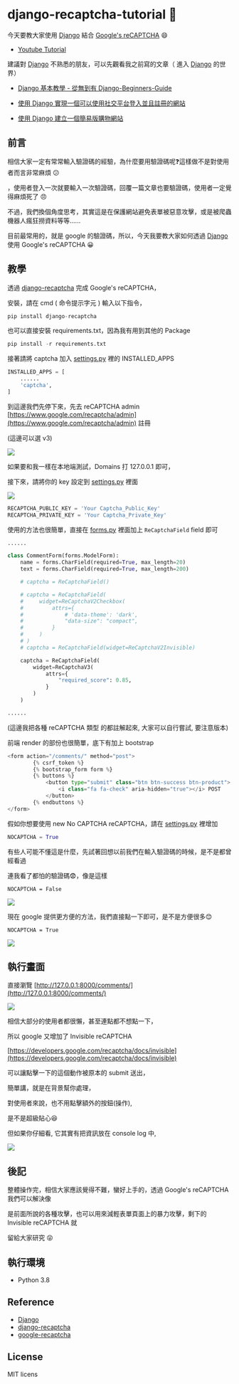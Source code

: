 # django-recaptcha-tutorial 📝

今天要教大家使用 [Django](https://github.com/django/django) 結合 [Google's reCAPTCHA](https://developers.google.com/recaptcha/) :smile:

* [Youtube Tutorial](https://youtu.be/nxPY0F59sjM)

建議對 [Django](https://github.com/django/django) 不熟悉的朋友，可以先觀看我之前寫的文章（ 進入 [Django](https://github.com/django/django)  的世界）

* [Django 基本教學 - 從無到有 Django-Beginners-Guide](https://github.com/twtrubiks/django-tutorial)

* [使用 Django 實現一個可以使用社交平台登入並且註冊的網站](https://github.com/twtrubiks/django_social_login_tutorial)

* [使用 Django 建立一個簡易版購物網站](https://github.com/twtrubiks/django-shop-tutorial)

## 前言

相信大家一定有常常輸入驗證碼的經驗，為什麼要用驗證碼呢:question:這樣做不是對使用者而言非常麻煩 :confused:

，使用者登入一次就要輸入一次驗證碼，回覆一篇文章也要驗證碼，使用者一定覺得麻煩死了 :angry:

 不過，我們換個角度思考，其實這是在保護網站避免表單被惡意攻擊，或是被爬蟲機器人瘋狂撈資料等等......

目前最常用的，就是 google 的驗證碼，所以，今天我要教大家如何透過 [Django](https://github.com/django/django) 使用 Google's reCAPTCHA :grinning:

## 教學

透過 [django-recaptcha](https://github.com/praekelt/django-recaptcha) 完成 Google's reCAPTCHA，

安裝，請在 cmd ( 命令提示字元 ) 輸入以下指令，

```python
pip install django-recaptcha
```

也可以直接安裝 requirements.txt，因為我有用到其他的 Package

```python
pip install -r requirements.txt
```

接著請將 captcha 加入 [settings.py](https://github.com/twtrubiks/django_recaptcha_tutorial/blob/master/django_recaptcha_tutorial/settings.py) 裡的 INSTALLED_APPS

```python
INSTALLED_APPS = [
    ......
    'captcha',
]
```

到這邊我們先停下來，先去 reCAPTCHA admin [https://www.google.com/recaptcha/admin](https://www.google.com/recaptcha/admin) 註冊

(這邊可以選 v3)

![](https://i.imgur.com/10ykpjB.png)

如果要和我一樣在本地端測試，Domains 打 127.0.0.1 即可，

接下來，請將你的 key 設定到 [settings.py](https://github.com/twtrubiks/django_recaptcha_tutorial/blob/master/django_recaptcha_tutorial/settings.py) 裡面

![](https://i.imgur.com/B9M4h31.png)

```python
RECAPTCHA_PUBLIC_KEY = 'Your Captcha_Public_Key'
RECAPTCHA_PRIVATE_KEY = 'Your Captcha_Private_Key'
```

使用的方法也很簡單，直接在 [forms.py](https://github.com/twtrubiks/django_recaptcha_tutorial/blob/master/comments/forms.py) 裡面加上 `ReCaptchaField` field  即可

```python
......

class CommentForm(forms.ModelForm):
    name = forms.CharField(required=True, max_length=20)
    text = forms.CharField(required=True, max_length=200)

    # captcha = ReCaptchaField()

    # captcha = ReCaptchaField(
    #     widget=ReCaptchaV2Checkbox(
    #         attrs={
    #             # 'data-theme': 'dark',
    #             "data-size": "compact",
    #         }
    #     )
    # )
    # captcha = ReCaptchaField(widget=ReCaptchaV2Invisible)

    captcha = ReCaptchaField(
        widget=ReCaptchaV3(
            attrs={
                "required_score": 0.85,
            }
        )
    )

......
```

(這邊我把各種 reCAPTCHA 類型 的都註解起來, 大家可以自行嘗試, 要注意版本)

前端 render 的部份也很簡單，底下有加上 bootstrap

```python
<form action="/comments/" method="post">
        {% csrf_token %}
        {% bootstrap_form form %}
        {% buttons %}
            <button type="submit" class="btn btn-success btn-product">
                <i class="fa fa-check" aria-hidden="true"></i> POST
            </button>
        {% endbuttons %}
</form>
```

假如你想要使用  new No CAPTCHA reCAPTCHA，請在  [settings.py](https://github.com/twtrubiks/django_recaptcha_tutorial/blob/master/django_recaptcha_tutorial/settings.py) 裡增加

```python
NOCAPTCHA = True
```

有些人可能不懂這是什麼，先試著回想以前我們在輸入驗證碼的時候，是不是都曾經看過

連我看了都怕的驗證碼:fearful:，像是這樣

`NOCAPTCHA = False`

![](https://i.imgur.com/0l1xPGC.png)

現在 google 提供更方便的方法，我們直接點一下即可，是不是方便很多:blush:

`NOCAPTCHA = True`

![](https://i.imgur.com/6oy7HCn.png)

## 執行畫面

直接瀏覽 [http://127.0.0.1:8000/comments/](http://127.0.0.1:8000/comments/)

![](https://i.imgur.com/7v0lCnr.png)

相信大部分的使用者都很懶，甚至連點都不想點一下，

所以 google 又增加了 Invisible reCAPTCHA

[https://developers.google.com/recaptcha/docs/invisible](https://developers.google.com/recaptcha/docs/invisible)

可以讓點擊一下的這個動作被原本的 submit 送出，

簡單講，就是在背景幫你處理，

對使用者來說，也不用點擊額外的按鈕(操作),

是不是超級貼心:laughing:

但如果你仔細看, 它其實有把資訊放在 console log 中,

![](https://i.imgur.com/WIkYRLQ.png)

## 後記

整體操作完，相信大家應該覺得不難，蠻好上手的，透過 Google's reCAPTCHA 我們可以解決像

是前面所說的各種攻擊，也可以用來減輕表單頁面上的暴力攻擊，剩下的 Invisible reCAPTCHA 就

留給大家研究 :stuck_out_tongue_closed_eyes:

## 執行環境

* Python 3.8

## Reference

* [Django](https://www.djangoproject.com/)
* [django-recaptcha](https://github.com/praekelt/django-recaptcha)
* [google-recaptcha](https://www.google.com/recaptcha/intro/android.html)

## License

MIT licens
